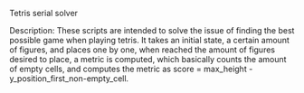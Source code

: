 Tetris serial solver

Description: These scripts are intended to solve the issue of finding the best possible game when playing tetris. It takes an initial state,
a certain amount of figures, and places one by one,  when reached the amount of figures desired to place, a metric is computed, which basically
counts the amount of empty cells, and computes the metric as score = max_height - y_position_first_non-empty_cell.
